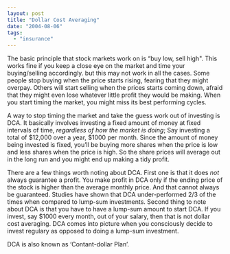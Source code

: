 ```yaml
---
layout: post
title: "Dollar Cost Averaging"
date: "2004-08-06"
tags: 
  - "insurance"
---
```


The basic principle that stock markets work on is “buy low, sell high". This works fine if you keep a close eye on the market and time your buying/selling accordingly. but this may not work in all the cases. Some people stop buying when the price starts rising, fearing that they might overpay. Others will start selling when the prices starts coming down, afraid that they might even lose whatever little profit they would be making. When you start timing the market, you might miss its best performing cycles.

A way to stop timing the market and take the guess work out of investing is DCA. It basically involves investing a fixed amount of money at fixed intervals of time, _regardless of how the market is doing_; Say investing a total of $12,000 over a year, $1000 per month. Since the amount of money being invested is fixed, you’ll be buying more shares when the price is low and less shares when the price is high. So the share prices will average out in the long run and you might end up making a tidy profit.

There are a few things worth noting about DCA. First one is that it does _not_ always guarantee a profit. You make profit in DCA only if the ending price of the stock is higher than the average monthly price. And that cannot always be guaranteed. Studies have shown that DCA under-performed 2/3 of the times when compared to lump-sum investments. Second thing to note about DCA is that you have to have a lump-sum amount to start DCA. If you invest, say $1000 every month, out of your salary, then that is not dollar cost averaging. DCA comes into picture when you consciously decide to invest regulary as opposed to doing a lump-sum investment.

DCA is also known as ‘Contant-dollar Plan’.
